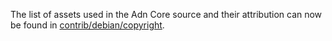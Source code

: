 The list of assets used in the Adn Core source and their attribution can now be found in [contrib/debian/copyright](../contrib/debian/copyright).

